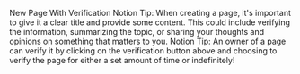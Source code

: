 New Page With Verification
Notion Tip: When creating a page, it's important to give it a clear title and provide some content. This could include verifying the information, summarizing the topic, or sharing your thoughts and opinions on something that matters to you.
Notion Tip: An owner of a page can verify it by clicking on the verification button above and choosing to verify the page for either a set amount of time or indefinitely!